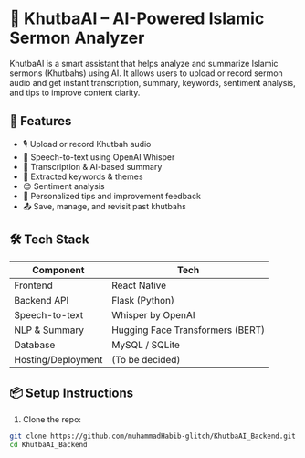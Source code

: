 # 🕌 KhutbaAI – AI-Powered Islamic Sermon Analyzer

KhutbaAI is a smart assistant that helps analyze and summarize Islamic sermons (Khutbahs) using AI. It allows users to upload or record sermon audio and get instant transcription, summary, keywords, sentiment analysis, and tips to improve content clarity.

## 🚀 Features

- 🎙️ Upload or record Khutbah audio
- 🧠 Speech-to-text using OpenAI Whisper
- 📝 Transcription & AI-based summary
- 📌 Extracted keywords & themes
- 😊 Sentiment analysis
- 📎 Personalized tips and improvement feedback
- 📤 Save, manage, and revisit past khutbahs

## 🛠️ Tech Stack

| Component        | Tech                          |
|------------------|-------------------------------|
| Frontend         | React Native                  |
| Backend API      | Flask (Python)                |
| Speech-to-text   | Whisper by OpenAI             |
| NLP & Summary    | Hugging Face Transformers (BERT) |
| Database         | MySQL / SQLite                |
| Hosting/Deployment | (To be decided)             |

## 📦 Setup Instructions

1. Clone the repo:

```bash
git clone https://github.com/muhammadHabib-glitch/KhutbaAI_Backend.git
cd KhutbaAI_Backend
